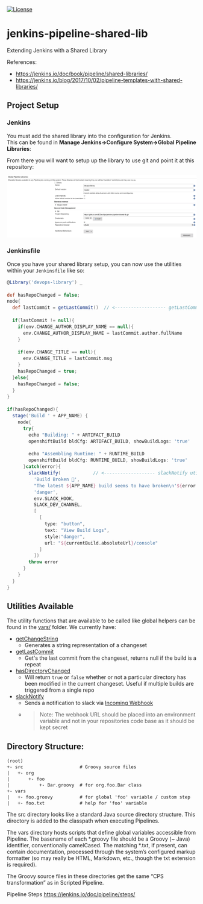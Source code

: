 [![License](https://img.shields.io/badge/License-Apache%202.0-blue.svg)](LICENSE)


# jenkins-pipeline-shared-lib
Extending Jenkins with a Shared Library

References:
* https://jenkins.io/doc/book/pipeline/shared-libraries/
* https://jenkins.io/blog/2017/10/02/pipeline-templates-with-shared-libraries/


## Project Setup

### Jenkins

You must add the shared library into the configuration for Jenkins.  
This can be found in **Manage Jenkins->Configure System->Global Pipeline Libraries**:

From there you will want to setup up the library to use git and point it at this repository:

![Global Pipeline Setup](./docs/global-pipeline-jenkins-setup.png)


### Jenkinsfile

Once you have your shared library setup, you can now use the utilities within your `Jenkinsfile` like so:

```groovy
@Library('devops-library') _

def hasRepoChanged = false;
node{
  def lastCommit = getLastCommit()  // <------------------- getLastCommit utility from vars/
  
  if(lastCommit != null){
    if(env.CHANGE_AUTHOR_DISPLAY_NAME == null){
      env.CHANGE_AUTHOR_DISPLAY_NAME = lastCommit.author.fullName
    }

    if(env.CHANGE_TITLE == null){
      env.CHANGE_TITLE = lastCommit.msg
    }
    hasRepoChanged = true;
  }else{
    hasRepoChanged = false;
  }
}

if(hasRepoChanged){
  stage('Build ' + APP_NAME) {
    node{
      try{
        echo "Building: " + ARTIFACT_BUILD
        openshiftBuild bldCfg: ARTIFACT_BUILD, showBuildLogs: 'true'
        
        echo "Assembling Runtime: " + RUNTIME_BUILD
        openshiftBuild bldCfg: RUNTIME_BUILD, showBuildLogs: 'true'
      }catch(error){
        slackNotify(            // <------------------- slackNotify utility from shared lib vars/ folder
          'Build Broken 🤕',
          "The latest ${APP_NAME} build seems to have broken\n'${error.message}'",
          'danger',
          env.SLACK_HOOK,
          SLACK_DEV_CHANNEL,
          [
            [
              type: "button",
              text: "View Build Logs",
              style:"danger",           
              url: "${currentBuild.absoluteUrl}/console"
            ]
          ])
        throw error
      }
    }
  }
}
```

## Utilities Available

The utility functions that are available to be called like global helpers can be found in the [vars/](./vars/) folder.  We currently have:

- [getChangeString](./vars/getChangeString.groovy)
    - Generates a string representation of a changeset
- [getLastCommit](./vars/getLastCommit.groovy)
    - Get's the last commit from the changeset, returns null if the build is a repeat
- [hasDirectoryChanged](./vars/hasDirectoryChanged.groovy)
    - Will return `true` or `false` whether or not a particular directory has been modified in the current changeset.  Useful if multiple builds are triggered from a single repo
- [slackNotify](./vars/slackNotify.groovy)
    - Sends a notification to slack via [Incoming Webhook](https://api.slack.com/incoming-webhooks)
    - >Note: The webhook URL should be placed into an environment variable and not in your repositories code base as it should be kept secret


## Directory Structure:

```
(root)
+- src                     # Groovy source files
|   +- org
|       +- foo
|           +- Bar.groovy  # for org.foo.Bar class
+- vars
|   +- foo.groovy          # for global 'foo' variable / custom step
|   +- foo.txt             # help for 'foo' variable
```

The src directory looks like a standard Java source directory structure. This directory is added to the classpath when executing Pipelines.

The vars directory hosts scripts that define global variables accessible from Pipeline. The basename of each *.groovy file should be a Groovy (~ Java) identifier, conventionally camelCased. The matching *.txt, if present, can contain documentation, processed through the system’s configured markup formatter (so may really be HTML, Markdown, etc., though the txt extension is required).

The Groovy source files in these directories get the same “CPS transformation” as in Scripted Pipeline.


Pipeline Steps 
https://jenkins.io/doc/pipeline/steps/
